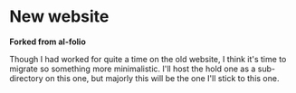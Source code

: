 # New website
**Forked from al-folio**


Though I had worked for quite a time on the old website, I think it's time to migrate so something more minimalistic. I'll host the hold one as a sub-directory on this one, but majorly this will be the one I'll stick to this one.

